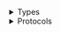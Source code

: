 <details>
<summary>Types</summary>

  - [WebPImage](/WebPImage)
  - [WebPImage.LoopMode](/WebPImage_LoopMode)
  - [WebPImageView](/WebPImageView)
  - [WebPImageView.CompletionBehavior](/WebPImageView_CompletionBehavior)

</details>

<details>
<summary>Protocols</summary>

  - [WebPImageViewActivityDelegate](/WebPImageViewActivityDelegate)
  - [WebPImageViewDelegate](/WebPImageViewDelegate)

</details>
